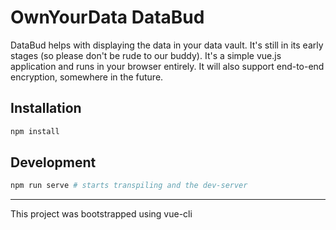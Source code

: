 # OwnYourData DataBud

DataBud helps with displaying the data in your data vault. It's still in its early stages (so please don't be rude to our buddy). It's a simple vue.js application and runs in your browser entirely. It will also support end-to-end encryption, somewhere in the future.

## Installation

```bash
npm install
```

## Development

```bash
npm run serve # starts transpiling and the dev-server
```

---

This project was bootstrapped using vue-cli